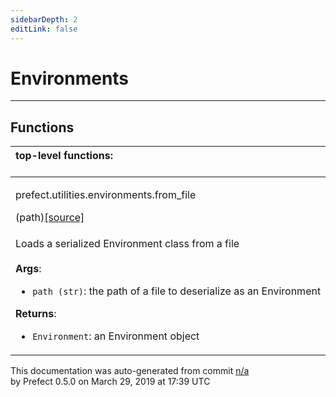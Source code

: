 ```yaml
---
sidebarDepth: 2
editLink: false
---
```

# Environments
---

## Functions
|top-level functions: &nbsp;&nbsp;&nbsp;&nbsp;&nbsp;&nbsp;&nbsp;&nbsp;&nbsp;&nbsp;&nbsp;&nbsp;&nbsp;&nbsp;&nbsp;&nbsp;&nbsp;&nbsp;&nbsp;&nbsp;&nbsp;&nbsp;&nbsp;&nbsp;&nbsp;&nbsp;&nbsp;&nbsp;&nbsp;&nbsp;&nbsp;&nbsp;&nbsp;&nbsp;&nbsp;&nbsp;&nbsp;&nbsp;&nbsp;&nbsp;&nbsp;&nbsp;&nbsp;&nbsp;&nbsp;&nbsp;&nbsp;&nbsp;&nbsp;&nbsp;&nbsp;&nbsp;&nbsp;&nbsp;&nbsp;&nbsp;&nbsp;&nbsp;&nbsp;&nbsp;&nbsp;&nbsp;&nbsp;&nbsp;&nbsp;&nbsp;&nbsp;&nbsp;&nbsp;&nbsp;&nbsp;&nbsp;&nbsp;&nbsp;&nbsp;&nbsp;&nbsp;&nbsp;&nbsp;&nbsp;&nbsp;&nbsp;&nbsp;&nbsp;&nbsp;&nbsp;&nbsp;&nbsp;&nbsp;&nbsp;&nbsp;&nbsp;&nbsp;&nbsp;&nbsp;&nbsp;&nbsp;&nbsp;&nbsp;&nbsp;&nbsp;&nbsp;&nbsp;&nbsp;&nbsp;&nbsp;&nbsp;&nbsp;&nbsp;&nbsp;&nbsp;&nbsp;&nbsp;&nbsp;&nbsp;&nbsp;&nbsp;&nbsp;&nbsp;&nbsp;&nbsp;&nbsp;&nbsp;&nbsp;&nbsp;&nbsp;&nbsp;&nbsp;&nbsp;&nbsp;&nbsp;&nbsp;&nbsp;&nbsp;&nbsp;&nbsp;&nbsp;&nbsp;&nbsp;&nbsp;&nbsp;&nbsp;&nbsp;&nbsp;&nbsp;&nbsp;&nbsp;&nbsp;&nbsp;&nbsp;|
|:----|
 | <div class='method-sig' id='prefect-utilities-environments-from-file'><p class="prefect-class">prefect.utilities.environments.from_file</p>(path)<span class="source"><a href="https://github.com/PrefectHQ/prefect/blob/master/src/prefect/utilities/environments.py#L7">[source]</a></span></div>
<p class="methods">Loads a serialized Environment class from a file<br><br>**Args**:     <ul class="args"><li class="args">`path (str)`: the path of a file to deserialize as an Environment</li></ul>**Returns**:     <ul class="args"><li class="args">`Environment`: an Environment object</li></ul></p>|

<p class="auto-gen">This documentation was auto-generated from commit <a href='https://github.com/PrefectHQ/prefect/commit/n/a'>n/a</a> </br>by Prefect 0.5.0 on March 29, 2019 at 17:39 UTC</p>
